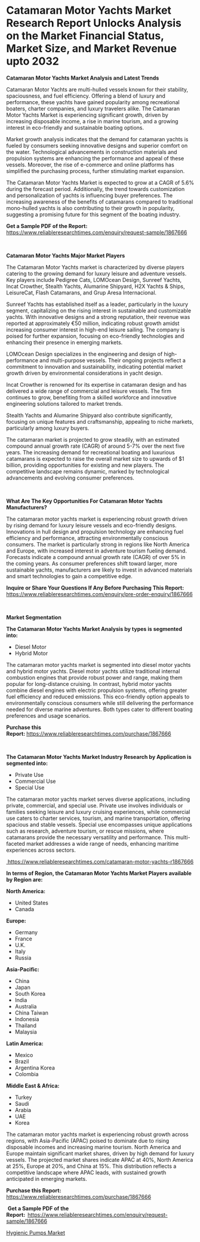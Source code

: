 <p><h1>Catamaran Motor Yachts Market Research Report Unlocks Analysis on the Market Financial Status, Market Size, and Market Revenue upto 2032</h1></p><p><strong>Catamaran Motor Yachts Market Analysis and Latest Trends</strong></p>
<p><p>Catamaran Motor Yachts are multi-hulled vessels known for their stability, spaciousness, and fuel efficiency. Offering a blend of luxury and performance, these yachts have gained popularity among recreational boaters, charter companies, and luxury travelers alike. The Catamaran Motor Yachts Market is experiencing significant growth, driven by increasing disposable income, a rise in marine tourism, and a growing interest in eco-friendly and sustainable boating options.</p><p>Market growth analysis indicates that the demand for catamaran yachts is fueled by consumers seeking innovative designs and superior comfort on the water. Technological advancements in construction materials and propulsion systems are enhancing the performance and appeal of these vessels. Moreover, the rise of e-commerce and online platforms has simplified the purchasing process, further stimulating market expansion.</p><p>The Catamaran Motor Yachts Market is expected to grow at a CAGR of 5.6% during the forecast period. Additionally, the trend towards customization and personalization of yachts is influencing buyer preferences. The increasing awareness of the benefits of catamarans compared to traditional mono-hulled yachts is also contributing to their growth in popularity, suggesting a promising future for this segment of the boating industry.</p></p>
<p><strong>Get a Sample PDF of the Report:&nbsp;</strong> <a href="https://www.reliableresearchtimes.com/enquiry/request-sample/1867666?utm_campaign=2204&utm_medium=2&utm_source=Github&utm_content=ia&utm_term=19022025&utm_id=catamaran-motor-yachts">https://www.reliableresearchtimes.com/enquiry/request-sample/1867666</a></p>
<p>&nbsp;</p>
<p><strong>Catamaran Motor Yachts Major Market Players</strong></p>
<p><p>The Catamaran Motor Yachts market is characterized by diverse players catering to the growing demand for luxury leisure and adventure vessels. Key players include Pedigree Cats, LOMOcean Design, Sunreef Yachts, Incat Crowther, Stealth Yachts, Alumarine Shipyard, H2X Yachts & Ships, LeisureCat, Flash Catamarans, and Grup Aresa Internacional.</p><p>Sunreef Yachts has established itself as a leader, particularly in the luxury segment, capitalizing on the rising interest in sustainable and customizable yachts. With innovative designs and a strong reputation, their revenue was reported at approximately €50 million, indicating robust growth amidst increasing consumer interest in high-end leisure sailing. The company is poised for further expansion, focusing on eco-friendly technologies and enhancing their presence in emerging markets.</p><p>LOMOcean Design specializes in the engineering and design of high-performance and multi-purpose vessels. Their ongoing projects reflect a commitment to innovation and sustainability, indicating potential market growth driven by environmental considerations in yacht design.</p><p>Incat Crowther is renowned for its expertise in catamaran design and has delivered a wide range of commercial and leisure vessels. The firm continues to grow, benefiting from a skilled workforce and innovative engineering solutions tailored to market trends.</p><p>Stealth Yachts and Alumarine Shipyard also contribute significantly, focusing on unique features and craftsmanship, appealing to niche markets, particularly among luxury buyers.</p><p>The catamaran market is projected to grow steadily, with an estimated compound annual growth rate (CAGR) of around 5-7% over the next five years. The increasing demand for recreational boating and luxurious catamarans is expected to raise the overall market size to upwards of $1 billion, providing opportunities for existing and new players. The competitive landscape remains dynamic, marked by technological advancements and evolving consumer preferences.</p></p>
<p>&nbsp;</p>
<p><strong>What Are The Key Opportunities For Catamaran Motor Yachts Manufacturers?</strong></p>
<p><p>The catamaran motor yachts market is experiencing robust growth driven by rising demand for luxury leisure vessels and eco-friendly designs. Innovations in hull design and propulsion technology are enhancing fuel efficiency and performance, attracting environmentally conscious consumers. The market is particularly strong in regions like North America and Europe, with increased interest in adventure tourism fueling demand. Forecasts indicate a compound annual growth rate (CAGR) of over 5% in the coming years. As consumer preferences shift toward larger, more sustainable yachts, manufacturers are likely to invest in advanced materials and smart technologies to gain a competitive edge.</p></p>
<p><strong>Inquire or Share Your Questions If Any Before Purchasing This Report:</strong> <a href="https://www.reliableresearchtimes.com/enquiry/pre-order-enquiry/1867666?utm_campaign=2204&utm_medium=2&utm_source=Github&utm_content=ia&utm_term=19022025&utm_id=catamaran-motor-yachts">https://www.reliableresearchtimes.com/enquiry/pre-order-enquiry/1867666</a></p>
<p>&nbsp;</p>
<p><strong>Market Segmentation</strong></p>
<p><strong>The Catamaran Motor Yachts Market Analysis by types is segmented into:</strong></p>
<p><ul><li>Diesel Motor</li><li>Hybrid Motor</li></ul></p>
<p><p>The catamaran motor yachts market is segmented into diesel motor yachts and hybrid motor yachts. Diesel motor yachts utilize traditional internal combustion engines that provide robust power and range, making them popular for long-distance cruising. In contrast, hybrid motor yachts combine diesel engines with electric propulsion systems, offering greater fuel efficiency and reduced emissions. This eco-friendly option appeals to environmentally conscious consumers while still delivering the performance needed for diverse marine adventures. Both types cater to different boating preferences and usage scenarios.</p></p>
<p><strong>Purchase this Report:&nbsp;</strong><a href="https://www.reliableresearchtimes.com/purchase/1867666?utm_campaign=2204&utm_medium=2&utm_source=Github&utm_content=ia&utm_term=19022025&utm_id=catamaran-motor-yachts">https://www.reliableresearchtimes.com/purchase/1867666</a></p>
<p>&nbsp;</p>
<p><strong>The Catamaran Motor Yachts Market Industry Research by Application is segmented into:</strong></p>
<p><ul><li>Private Use</li><li>Commercial Use</li><li>Special Use</li></ul></p>
<p><p>The catamaran motor yachts market serves diverse applications, including private, commercial, and special use. Private use involves individuals or families seeking leisure and luxury cruising experiences, while commercial use caters to charter services, tourism, and marine transportation, offering spacious and stable vessels. Special use encompasses unique applications such as research, adventure tourism, or rescue missions, where catamarans provide the necessary versatility and performance. This multi-faceted market addresses a wide range of needs, enhancing maritime experiences across sectors.</p></p>
<p><a href="https://www.reliableresearchtimes.com/catamaran-motor-yachts-r1867666?utm_campaign=2204&utm_medium=2&utm_source=Github&utm_content=ia&utm_term=19022025&utm_id=catamaran-motor-yachts">&nbsp;https://www.reliableresearchtimes.com/catamaran-motor-yachts-r1867666</a></p>
<p><strong>In terms of Region, the Catamaran Motor Yachts Market Players available by Region are:</strong></p>
<p>
    <p> <strong> North America: </strong>
        <ul>
            <li>United States</li>
            <li>Canada</li>
        </ul>
        </p> 
    <p> <strong> Europe: </strong>
        <ul>
            <li>Germany</li>
            <li>France</li>
            <li>U.K.</li>
            <li>Italy</li>
            <li>Russia</li>
        </ul>
        </p> 
    <p> <strong> Asia-Pacific: </strong>
        <ul>
            <li>China</li>
            <li>Japan</li>
            <li>South Korea</li>
            <li>India</li>
            <li>Australia</li>
            <li>China Taiwan</li>
            <li>Indonesia</li>
            <li>Thailand</li>
            <li>Malaysia</li>
        </ul>
        </p> 
    <p> <strong> Latin America: </strong>
        <ul>
            <li>Mexico</li>
            <li>Brazil</li>
            <li>Argentina Korea</li>
            <li>Colombia</li>
        </ul>
        </p> 
    <p> <strong> Middle East & Africa: </strong>
        <ul>
            <li>Turkey</li>
            <li>Saudi</li>
            <li>Arabia</li>
            <li>UAE</li>
            <li>Korea</li>
        </ul>
    </p>
    </p>
<p><p>The catamaran motor yachts market is experiencing robust growth across regions, with Asia-Pacific (APAC) poised to dominate due to rising disposable incomes and increasing marine tourism. North America and Europe maintain significant market shares, driven by high demand for luxury vessels. The projected market shares indicate APAC at 40%, North America at 25%, Europe at 20%, and China at 15%. This distribution reflects a competitive landscape where APAC leads, with sustained growth anticipated in emerging markets.</p></p>
<p><strong>Purchase this Report: </strong><a href="https://www.reliableresearchtimes.com/purchase/1867666?utm_campaign=2204&utm_medium=2&utm_source=Github&utm_content=ia&utm_term=19022025&utm_id=catamaran-motor-yachts">https://www.reliableresearchtimes.com/purchase/1867666</a></p>
<p>&nbsp;<strong>Get a Sample PDF of the Report:&nbsp;&nbsp;</strong><a href="https://www.reliableresearchtimes.com/enquiry/request-sample/1867666?utm_campaign=2204&utm_medium=2&utm_source=Github&utm_content=ia&utm_term=19022025&utm_id=catamaran-motor-yachts">https://www.reliableresearchtimes.com/enquiry/request-sample/1867666</a></p>
<p><strong></strong></p>
<p><p><a href="https://github.com/tambraunrue691969/Market-Research-Report-List-1/blob/main/hygienic-pumps-market.md?utm_campaign=2204&utm_medium=2&utm_source=Github&utm_content=ia&utm_term=19022025&utm_id=catamaran-motor-yachts">Hygienic Pumps Market</a></p></p>